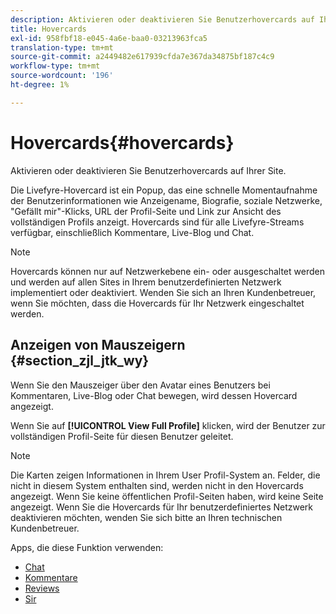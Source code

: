 ```yaml
---
description: Aktivieren oder deaktivieren Sie Benutzerhovercards auf Ihrer Site.
title: Hovercards
exl-id: 958fbf18-e045-4a6e-baa0-03213963fca5
translation-type: tm+mt
source-git-commit: a2449482e617939cfda7e367da34875bf187c4c9
workflow-type: tm+mt
source-wordcount: '196'
ht-degree: 1%

---
```


# Hovercards{#hovercards}

Aktivieren oder deaktivieren Sie Benutzerhovercards auf Ihrer Site.

Die Livefyre-Hovercard ist ein Popup, das eine schnelle Momentaufnahme der Benutzerinformationen wie Anzeigename, Biografie, soziale Netzwerke, &quot;Gefällt mir&quot;-Klicks, URL der Profil-Seite und Link zur Ansicht des vollständigen Profils anzeigt. Hovercards sind für alle Livefyre-Streams verfügbar, einschließlich Kommentare, Live-Blog und Chat.

>[!NOTE]
>
>Hovercards können nur auf Netzwerkebene ein- oder ausgeschaltet werden und werden auf allen Sites in Ihrem benutzerdefinierten Netzwerk implementiert oder deaktiviert. Wenden Sie sich an Ihren Kundenbetreuer, wenn Sie möchten, dass die Hovercards für Ihr Netzwerk eingeschaltet werden.

## Anzeigen von Mauszeigern {#section_zjl_jtk_wy}

Wenn Sie den Mauszeiger über den Avatar eines Benutzers bei Kommentaren, Live-Blog oder Chat bewegen, wird dessen Hovercard angezeigt.

Wenn Sie auf **[!UICONTROL View Full Profile]** klicken, wird der Benutzer zur vollständigen Profil-Seite für diesen Benutzer geleitet.

>[!NOTE]
>
>Die Karten zeigen Informationen in Ihrem User Profil-System an. Felder, die nicht in diesem System enthalten sind, werden nicht in den Hovercards angezeigt. Wenn Sie keine öffentlichen Profil-Seiten haben, wird keine Seite angezeigt. Wenn Sie die Hovercards für Ihr benutzerdefiniertes Netzwerk deaktivieren möchten, wenden Sie sich bitte an Ihren technischen Kundenbetreuer.



Apps, die diese Funktion verwenden:

* [Chat](/help/using/c-about-apps/c-chat-app/c-chat-app.md#c_chat_app)
* [Kommentare](/help/using/c-about-apps/c-comments/c-comments.md)
* [Reviews](/help/using/c-about-apps/c-reviews-app/c-reviews-app.md#c_reviews_app)
* [Sir](/help/using/c-about-apps/c-sidenotes-app/c-sidenotes-app.md#c_sidenotes_app)
